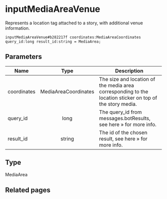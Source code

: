 # inputMediaAreaVenue
Represents a location tag attached to a story, with additional venue information.

```
inputMediaAreaVenue#b282217f coordinates:MediaAreaCoordinates query_id:long result_id:string = MediaArea;
```

## Parameters
| Name | Type | Description |
| ---- | :----: | ----------- |
| coordinates | MediaAreaCoordinates | The size and location of the media area corresponding to the location sticker on top of the story media. |
| query_id | long | The query_id from messages.botResults, see here » for more info. |
| result_id | string | The id of the chosen result, see here » for more info. |


## Type
MediaArea

## Related pages
